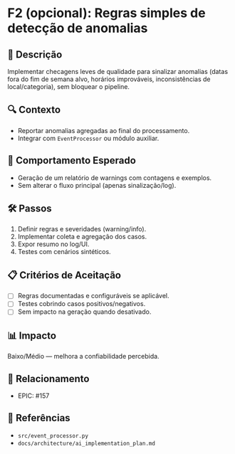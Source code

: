 # F2 (opcional): Regras simples de detecção de anomalias

## 📝 Descrição
Implementar checagens leves de qualidade para sinalizar anomalias (datas fora do fim de semana alvo, horários improváveis, inconsistências de local/categoria), sem bloquear o pipeline.

## 🔍 Contexto
- Reportar anomalias agregadas ao final do processamento.
- Integrar com `EventProcessor` ou módulo auxiliar.

## 🎯 Comportamento Esperado
- Geração de um relatório de warnings com contagens e exemplos.
- Sem alterar o fluxo principal (apenas sinalização/log).

## 🛠️ Passos
1. Definir regras e severidades (warning/info).
2. Implementar coleta e agregação dos casos.
3. Expor resumo no log/UI.
4. Testes com cenários sintéticos.

## 📋 Critérios de Aceitação
- [ ] Regras documentadas e configuráveis se aplicável.
- [ ] Testes cobrindo casos positivos/negativos.
- [ ] Sem impacto na geração quando desativado.

## 📊 Impacto
Baixo/Médio — melhora a confiabilidade percebida.

## 🔗 Relacionamento
- EPIC: #157

## 🔗 Referências
- `src/event_processor.py`
- `docs/architecture/ai_implementation_plan.md`
